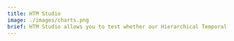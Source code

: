 ```yaml
---
title: HTM Studio
image: ./images/charts.png
brief: HTM Studio allows you to test whether our Hierarchical Temporal Memory (HTM) algorithms will find anomalies in your data. With just one click, you can uncover anomalies other techniques cannot find in your numeric, time-series data, in minutes
---
```

